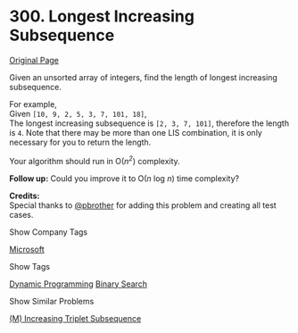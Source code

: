 # 300. Longest Increasing Subsequence

[Original Page](https://leetcode.com/problems/longest-increasing-subsequence/)

Given an unsorted array of integers, find the length of longest increasing subsequence.

For example,  
Given `[10, 9, 2, 5, 3, 7, 101, 18]`,  
The longest increasing subsequence is `[2, 3, 7, 101]`, therefore the length is `4`. Note that there may be more than one LIS combination, it is only necessary for you to return the length.

Your algorithm should run in O(_n<sup>2</sup>_) complexity.

**Follow up:** Could you improve it to O(_n_ log _n_) time complexity?

**Credits:**  
Special thanks to [@pbrother](https://leetcode.com/discuss/user/pbrother) for adding this problem and creating all test cases.

<div>

<div id="company_tags" class="btn btn-xs btn-warning">Show Company Tags</div>

<span class="hidebutton">[Microsoft](/company/microsoft/)</span></div>

<div>

<div id="tags" class="btn btn-xs btn-warning">Show Tags</div>

<span class="hidebutton">[Dynamic Programming](/tag/dynamic-programming/) [Binary Search](/tag/binary-search/)</span></div>

<div>

<div id="similar" class="btn btn-xs btn-warning">Show Similar Problems</div>

<span class="hidebutton">[(M) Increasing Triplet Subsequence](/problems/increasing-triplet-subsequence/)</span></div>
